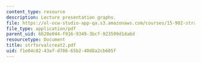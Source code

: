 ```yaml
---
content_type: resource
description: Lecture presentation graphs.
file: https://ol-ocw-studio-app-qa.s3.amazonaws.com/courses/15-902-strategic-management-i-fall-2006/f1e04c8243afd70665b240d8a2cb605f_strforvalcreat2.pdf
file_type: application/pdf
parent_uid: 6628e044-f916-9349-3bcf-923599d1da6d
resourcetype: Document
title: strforvalcreat2.pdf
uid: f1e04c82-43af-d706-65b2-40d8a2cb605f
---
```


